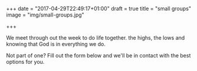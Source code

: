 +++
date = "2017-04-29T22:49:17+01:00"
draft = true
title = "small groups"
image = "img/small-groups.jpg"

+++

We meet through out the week to do life together. the highs, the lows and knowing that God is in everything we do.
<!--more-->

Not part of one? Fill out the form below and we'll be in contact with the best options for you.